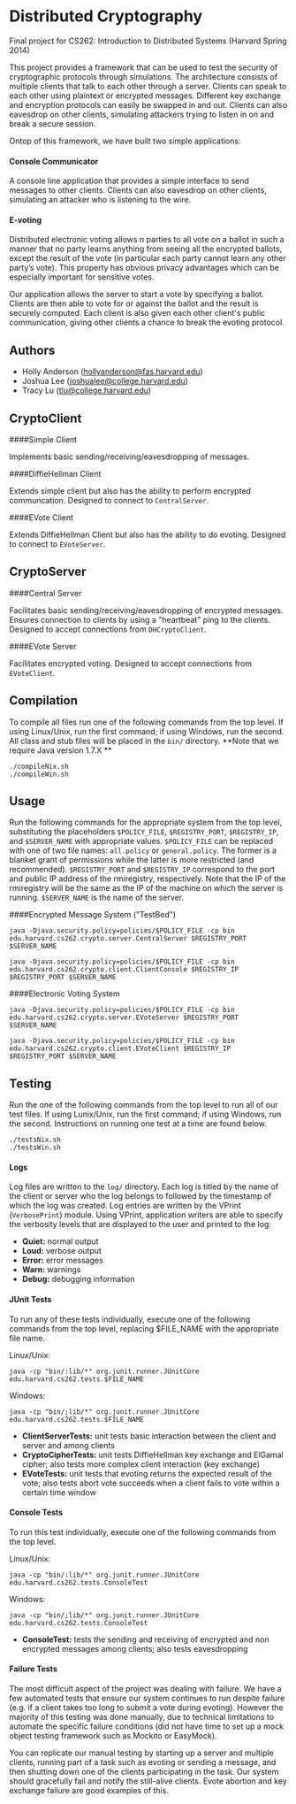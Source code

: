 Distributed Cryptography
=============

Final project for CS262: Introduction to Distributed Systems (Harvard Spring 2014)

This project provides a framework that can be used to test the security of cryptographic protocols through simulations. The architecture consists of multiple clients that talk to each other through a server. Clients can speak to each other using plaintext or encrypted messages. Different key exchange and encryption protocols can easily be swapped in and out. Clients can also eavesdrop on other clients, simulating attackers trying to listen in on and break a secure session.

Ontop of this framework, we have built two simple applications:

#### Console Communicator

A console line application that provides a simple interface to send messages to other clients. Clients can also eavesdrop on other clients, simulating an attacker who is listening to the wire.

#### E-voting

Distributed electronic voting allows n parties to all vote on a ballot in such a manner that no party learns anything from seeing all the encrypted ballots, except the result of the vote (in particular each party cannot learn any other party’s vote). This property has obvious privacy advantages which can be especially important for sensitive votes.

Our application allows the server to start a vote by specifying a ballot. Clients are then able to vote for or against the ballot and the result is securely computed. Each client is also given each other client's public communication, giving other clients a chance to break the evoting protocol.

Authors
-------
* Holly Anderson (hollyanderson@fas.harvard.edu)
* Joshua Lee (joshualee@college.harvard.edu)
* Tracy Lu (tlu@college.harvard.edu)

CryptoClient
-------------

####Simple Client

Implements basic sending/receiving/eavesdropping of messages.

####DiffieHellman Client

Extends simple client but also has the ability to perform encrypted communcation. Designed to connect to `CentralServer`.

####EVote Client

Extends DiffieHellman Client but also has the ability to do evoting. Designed to connect to `EVoteServer`.

CryptoServer
-------------

####Central Server

Facilitates basic sending/receiving/eavesdropping of encrypted messages. Ensures connection to clients by using a "heartbeat" ping to the clients. Designed to accept connections from `DHCryptoClient`.

####EVote Server

Facilitates encrypted voting. Designed to accept connections from `EVoteClient`.

Compilation
-----------------
To compile all files run one of the following commands from the top level. If using Linux/Unix, run the first command; if using Windows, run the second. All class and stub files will be placed in the `bin/` directory. **Note that we require Java version 1.7.X **

	./compileNix.sh
	./compileWin.sh
	
Usage
-----------------
Run the following commands for the appropriate system from the top level, substituting the placeholders `$POLICY_FILE`, `$REGISTRY_PORT`, `$REGISTRY_IP`, and `$SERVER_NAME` with appropriate values. `$POLICY_FILE` can be replaced with one of two file names: `all.policy` or `general.policy`. The former is a blanket grant of permissions while the latter is more restricted (and recommended). `$REGISTRY_PORT` and `$REGISTRY_IP` correspond to the port and public IP address of the rmiregistry, respectively. Note that the IP of the rmiregistry will be the same as the IP of the machine on which the server is running. `$SERVER_NAME` is the name of the server.

####Encrypted Message System ("TestBed")

    java -Djava.security.policy=policies/$POLICY_FILE -cp bin edu.harvard.cs262.crypto.server.CentralServer $REGISTRY_PORT $SERVER_NAME

    java -Djava.security.policy=policies/$POLICY_FILE -cp bin edu.harvard.cs262.crypto.client.ClientConsole $REGISTRY_IP $REGISTRY_PORT $SERVER_NAME
   
####Electronic Voting System

    java -Djava.security.policy=policies/$POLICY_FILE -cp bin edu.harvard.cs262.crypto.server.EVoteServer $REGISTRY_PORT $SERVER_NAME

    java -Djava.security.policy=policies/$POLICY_FILE -cp bin edu.harvard.cs262.crypto.client.EVoteClient $REGISTRY_IP $REGISTRY_PORT $SERVER_NAME

Testing
--------------------
Run the one of the following commands from the top level to run all of our test files. If using Lunix/Unix, run the first command; if using Windows, run the second. Instructions on running one test at a time are found below.

	./testsNix.sh
	./testsWin.sh

#### Logs

Log files are written to the `log/` directory. Each log is titled by the name of the client or server who the log belongs to followed by the timestamp of which the log was created. Log entries are written by the VPrint (`VerbosePrint`) module. Using VPrint, application writers are able to specify the verbosity levels that are displayed to the user and printed to the log:

* **Quiet:** normal output
* **Loud:** verbose output
* **Error:** error messages
* **Warn:** warnings
* **Debug:** debugging information

#### JUnit Tests
To run any of these tests individually, execute one of the following commands from the top level, replacing $FILE_NAME with the appropriate file name.

Linux/Unix:

	java -cp "bin/:lib/*" org.junit.runner.JUnitCore edu.harvard.cs262.tests.$FILE_NAME
	
Windows:

	java -cp "bin/;lib/*" org.junit.runner.JUnitCore edu.harvard.cs262.tests.$FILE_NAME

* **ClientServerTests:** unit tests basic interaction between the client and server and among clients
* **CryptoCipherTests:** unit tests DiffieHellman key exchange and ElGamal cipher; also tests more complex client interaction (key exchange)
* **EVoteTests:** unit tests that evoting returns the expected result of the vote; also tests abort vote succeeds when a client fails to vote within a certain time window

#### Console Tests
To run this test individually, execute one of the following commands from the top level.

Linux/Unix:

	java -cp "bin/:lib/*" org.junit.runner.JUnitCore edu.harvard.cs262.tests.ConsoleTest
	
Windows:

	java -cp "bin/;lib/*" org.junit.runner.JUnitCore edu.harvard.cs262.tests.ConsoleTest
	
* **ConsoleTest:** tests the sending and receiving of encrypted and non encrypted messages among clients; also tests eavesdropping

#### Failure Tests

The most difficult aspect of the project was dealing with failure. We have a few automated tests that ensure our system continues to run despite failure (e.g. if a client takes too long to submit a vote during evoting). However the majority of this testing was done manually, due to technical limitations to automate the specific failure conditions (did not have time to set up a mock object testing framework such as Mockito or EasyMock). 

You can replicate our manual testing by starting up a server and multiple clients, running part of a task such as evoting or sending a message, and then shutting down one of the clients participating in the task. Our system should gracefully fail and notify the still-alive clients. Evote abortion and key exchange failure are good examples of this.
